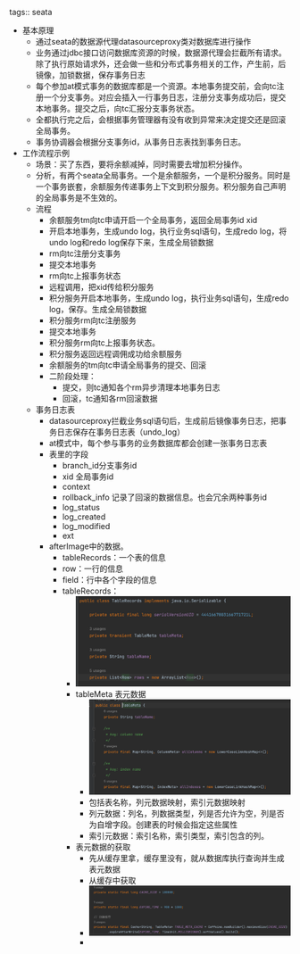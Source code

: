 tags:: seata

- 基本原理
	- 通过seata的数据源代理datasourceproxy类对数据库进行操作
	- 业务通过jdbc接口访问数据库资源的时候，数据源代理会拦截所有请求。除了执行原始请求外，还会做一些和分布式事务相关的工作，产生前，后镜像，加锁数据，保存事务日志
	- 每个参加at模式事务的数据库都是一个资源。本地事务提交前，会向tc注册一个分支事务。对应会插入一行事务日志，注册分支事务成功后，提交本地事务。提交之后，向tc汇报分支事务状态。
	- 全都执行完之后，会根据事务管理器有没有收到异常来决定提交还是回滚全局事务。
	- 事务协调器会根据分支事务id，从事务日志表找到事务日志。
- 工作流程示例
	- 场景：买了东西，要将余额减掉，同时需要去增加积分操作。
	- 分析，有两个seata全局事务。一个是余额服务，一个是积分服务。同时是一个事务嵌套，余额服务传递事务上下文到积分服务。积分服务自己声明的全局事务是不生效的。
	- 流程
		- 余额服务tm向tc申请开启一个全局事务，返回全局事务id  xid
		- 开启本地事务，生成undo log，执行业务sql语句，生成redo log，将undo log和redo log保存下来，生成全局锁数据
		- rm向tc注册分支事务
		- 提交本地事务
		- rm向tc上报事务状态
		- 远程调用，把xid传给积分服务
		- 积分服务开启本地事务，生成undo log，执行业务sql语句，生成redo log，保存。生成全局锁数据
		- 积分服务rm向tc注册服务
		- 提交本地事务
		- 积分服务rm向tc上报事务状态。
		- 积分服务返回远程调佣成功给余额服务
		- 余额服务的tm向tc申请全局事务的提交、回滚
		- 二阶段处理：
			- 提交，则tc通知各个rm异步清理本地事务日志
			- 回滚，tc通知各rm回滚数据
	- 事务日志表
		- datasourceproxy拦截业务sql语句后，生成前后镜像事务日志，把事务日志保存在事务日志表（undo_log）
		- at模式中，每个参与事务的业务数据库都会创建一张事务日志表
		- 表里的字段
			- branch_id分支事务id
			- xid 全局事务id
			- context
			- rollback_info 记录了回滚的数据信息。也会冗余两种事务id
			- log_status
			- log_created
			- log_modified
			- ext
		- afterImage中的数据。
			- tableRecords：一个表的信息
			- row：一行的信息
			- field：行中各个字段的信息
			- tableRecords：
				- ![image.png](../assets/image_1673690329096_0.png)
				- tableMeta 表元数据
					- ![image.png](../assets/image_1673690383270_0.png)
					- 包括表名称，列元数据映射，索引元数据映射
					- 列元数据：列名，列数据类型，列是否允许为空，列是否为自增字段。创建表的时候会指定这些属性
					- 索引元数据：索引名称，索引类型，索引包含的列。
				- 表元数据的获取
					- 先从缓存里拿，缓存里没有，就从数据库执行查询并生成表元数据
					- 从缓存中获取
					- ![image.png](../assets/image_1673690896925_0.png)
					-